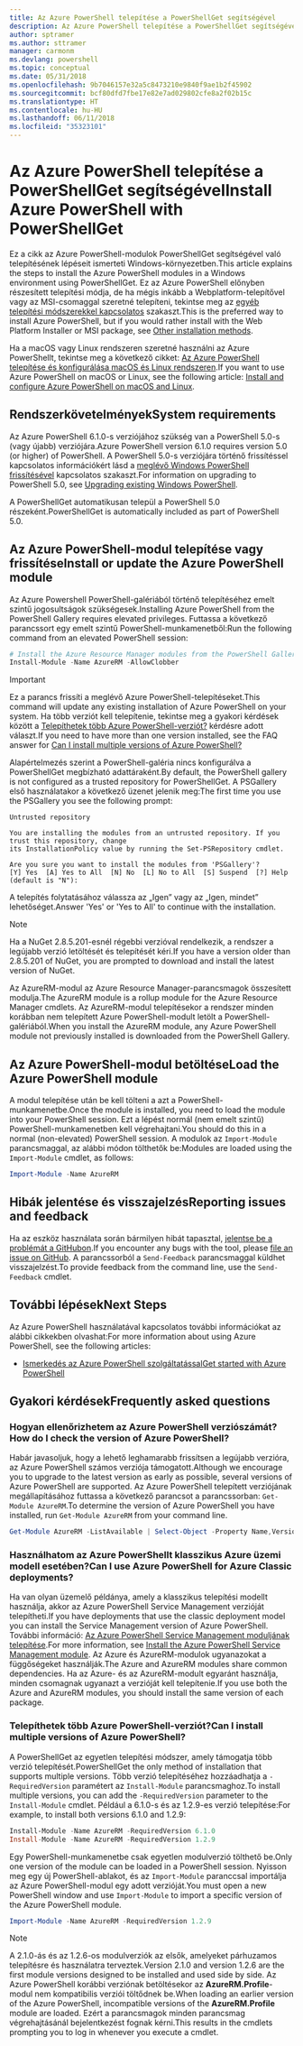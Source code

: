 ```yaml
---
title: Az Azure PowerShell telepítése a PowerShellGet segítségével
description: Az Azure PowerShell telepítése a PowerShellGet segítségével
author: sptramer
ms.author: sttramer
manager: carmonm
ms.devlang: powershell
ms.topic: conceptual
ms.date: 05/31/2018
ms.openlocfilehash: 9b7046157e32a5c8473210e9840f9ae1b2f45902
ms.sourcegitcommit: bcf80dfd7fbe17e82e7ad029802cfe8a2f02b15c
ms.translationtype: HT
ms.contentlocale: hu-HU
ms.lasthandoff: 06/11/2018
ms.locfileid: "35323101"
---
```

# <a name="install-azure-powershell-with-powershellget"></a><span data-ttu-id="3c51d-103">Az Azure PowerShell telepítése a PowerShellGet segítségével</span><span class="sxs-lookup"><span data-stu-id="3c51d-103">Install Azure PowerShell with PowerShellGet</span></span>

<span data-ttu-id="3c51d-104">Ez a cikk az Azure PowerShell-modulok PowerShellGet segítségével való telepítésének lépéseit ismerteti Windows-környezetben.</span><span class="sxs-lookup"><span data-stu-id="3c51d-104">This article explains the steps to install the Azure PowerShell modules in a Windows environment using PowerShellGet.</span></span>  <span data-ttu-id="3c51d-105">Ez az Azure PowerShell előnyben részesített telepítési módja, de ha mégis inkább a Webplatform-telepítővel vagy az MSI-csomaggal szeretné telepíteni, tekintse meg az [egyéb telepítési módszerekkel kapcsolatos](other-install.md) szakaszt.</span><span class="sxs-lookup"><span data-stu-id="3c51d-105">This is the preferred way to install Azure PowerShell, but if you would rather install with the Web Platform Installer or MSI package, see [Other installation methods](other-install.md).</span></span>

<span data-ttu-id="3c51d-106">Ha a macOS vagy Linux rendszeren szeretné használni az Azure PowerShellt, tekintse meg a következő cikket: [Az Azure PowerShell telepítése és konfigurálása macOS és Linux rendszeren](install-azurermps-maclinux.md).</span><span class="sxs-lookup"><span data-stu-id="3c51d-106">If you want to use Azure PowerShell on macOS or Linux, see the following article: [Install and configure Azure PowerShell on macOS and Linux](install-azurermps-maclinux.md).</span></span>

## <a name="system-requirements"></a><span data-ttu-id="3c51d-107">Rendszerkövetelmények</span><span class="sxs-lookup"><span data-stu-id="3c51d-107">System requirements</span></span>

<span data-ttu-id="3c51d-108">Az Azure PowerShell 6.1.0-s verziójához szükség van a PowerShell 5.0-s (vagy újabb) verziójára.</span><span class="sxs-lookup"><span data-stu-id="3c51d-108">Azure PowerShell version 6.1.0 requires version 5.0 (or higher) of PowerShell.</span></span> <span data-ttu-id="3c51d-109">A PowerShell 5.0-s verziójára történő frissítéssel kapcsolatos információkért lásd a [meglévő Windows PowerShell frissítésével](/powershell/scripting/setup/installing-windows-powershell?view=powershell-6#upgrading-existing-windows-powershell) kapcsolatos szakaszt.</span><span class="sxs-lookup"><span data-stu-id="3c51d-109">For information on upgrading to PowerShell 5.0, see [Upgrading existing Windows PowerShell](/powershell/scripting/setup/installing-windows-powershell?view=powershell-6#upgrading-existing-windows-powershell).</span></span>

<span data-ttu-id="3c51d-110">A PowerShellGet automatikusan települ a PowerShell 5.0 részeként.</span><span class="sxs-lookup"><span data-stu-id="3c51d-110">PowerShellGet is automatically included as part of PowerShell 5.0.</span></span>

## <a name="install-or-update-the-azure-powershell-module"></a><span data-ttu-id="3c51d-111">Az Azure PowerShell-modul telepítése vagy frissítése</span><span class="sxs-lookup"><span data-stu-id="3c51d-111">Install or update the Azure PowerShell module</span></span>

<span data-ttu-id="3c51d-112">Az Azure Powershell PowerShell-galériából történő telepítéséhez emelt szintű jogosultságok szükségesek.</span><span class="sxs-lookup"><span data-stu-id="3c51d-112">Installing Azure PowerShell from the PowerShell Gallery requires elevated privileges.</span></span> <span data-ttu-id="3c51d-113">Futtassa a következő parancssort egy emelt szintű PowerShell-munkamenetből:</span><span class="sxs-lookup"><span data-stu-id="3c51d-113">Run the following command from an elevated PowerShell session:</span></span>

```powershell
# Install the Azure Resource Manager modules from the PowerShell Gallery
Install-Module -Name AzureRM -AllowClobber
```

> [!IMPORTANT]
> <span data-ttu-id="3c51d-114">Ez a parancs frissíti a meglévő Azure PowerShell-telepítéseket.</span><span class="sxs-lookup"><span data-stu-id="3c51d-114">This command will update any existing installation of Azure PowerShell on your system.</span></span> <span data-ttu-id="3c51d-115">Ha több verziót kell telepítenie, tekintse meg a gyakori kérdések között a [Telepíthetek több Azure PowerShell-verziót?](#multiple-versions) kérdésre adott választ.</span><span class="sxs-lookup"><span data-stu-id="3c51d-115">If you need to have more than one version installed, see the FAQ answer for [Can I install multiple versions of Azure PowerShell?](#multiple-versions)</span></span>

<span data-ttu-id="3c51d-116">Alapértelmezés szerint a PowerShell-galéria nincs konfigurálva a PowerShellGet megbízható adattáraként.</span><span class="sxs-lookup"><span data-stu-id="3c51d-116">By default, the PowerShell gallery is not configured as a trusted repository for PowerShellGet.</span></span> <span data-ttu-id="3c51d-117">A PSGallery első használatakor a következő üzenet jelenik meg:</span><span class="sxs-lookup"><span data-stu-id="3c51d-117">The first time you use the PSGallery you see the following prompt:</span></span>

```Output
Untrusted repository

You are installing the modules from an untrusted repository. If you trust this repository, change
its InstallationPolicy value by running the Set-PSRepository cmdlet.

Are you sure you want to install the modules from 'PSGallery'?
[Y] Yes  [A] Yes to All  [N] No  [L] No to All  [S] Suspend  [?] Help (default is "N"):
```

<span data-ttu-id="3c51d-118">A telepítés folytatásához válassza az „Igen” vagy az „Igen, mindet” lehetőséget.</span><span class="sxs-lookup"><span data-stu-id="3c51d-118">Answer 'Yes' or 'Yes to All' to continue with the installation.</span></span>

> [!NOTE]
> <span data-ttu-id="3c51d-119">Ha a NuGet 2.8.5.201-esnél régebbi verzióval rendelkezik, a rendszer a legújabb verzió letöltését és telepítését kéri.</span><span class="sxs-lookup"><span data-stu-id="3c51d-119">If you have a version older than 2.8.5.201 of NuGet, you are prompted to download and install the latest version of NuGet.</span></span>

<span data-ttu-id="3c51d-120">Az AzureRM-modul az Azure Resource Manager-parancsmagok összesített modulja.</span><span class="sxs-lookup"><span data-stu-id="3c51d-120">The AzureRM module is a rollup module for the Azure Resource Manager cmdlets.</span></span> <span data-ttu-id="3c51d-121">Az AzureRM-modul telepítésekor a rendszer minden korábban nem telepített Azure PowerShell-modult letölt a PowerShell-galériából.</span><span class="sxs-lookup"><span data-stu-id="3c51d-121">When you install the AzureRM module, any Azure PowerShell module not previously installed is downloaded from the PowerShell Gallery.</span></span>

## <a name="load-the-azure-powershell-module"></a><span data-ttu-id="3c51d-122">Az Azure PowerShell-modul betöltése</span><span class="sxs-lookup"><span data-stu-id="3c51d-122">Load the Azure PowerShell module</span></span>

<span data-ttu-id="3c51d-123">A modul telepítése után be kell tölteni a azt a PowerShell-munkamenetbe.</span><span class="sxs-lookup"><span data-stu-id="3c51d-123">Once the module is installed, you need to load the module into your PowerShell session.</span></span> <span data-ttu-id="3c51d-124">Ezt a lépést normál (nem emelt szintű) PowerShell-munkamenetben kell végrehajtani.</span><span class="sxs-lookup"><span data-stu-id="3c51d-124">You should do this in a normal (non-elevated) PowerShell session.</span></span> <span data-ttu-id="3c51d-125">A modulok az `Import-Module` parancsmaggal, az alábbi módon tölthetők be:</span><span class="sxs-lookup"><span data-stu-id="3c51d-125">Modules are loaded using the `Import-Module` cmdlet, as follows:</span></span>

```powershell
Import-Module -Name AzureRM
```

## <a name="reporting-issues-and-feedback"></a><span data-ttu-id="3c51d-126">Hibák jelentése és visszajelzés</span><span class="sxs-lookup"><span data-stu-id="3c51d-126">Reporting issues and feedback</span></span>

<span data-ttu-id="3c51d-127">Ha az eszköz használata során bármilyen hibát tapasztal, [jelentse be a problémát a GitHubon](https://github.com/Azure/azure-powershell/issues).</span><span class="sxs-lookup"><span data-stu-id="3c51d-127">If you encounter any bugs with the tool, please [file an issue on GitHub](https://github.com/Azure/azure-powershell/issues).</span></span> <span data-ttu-id="3c51d-128">A parancssorból a `Send-Feedback` parancsmaggal küldhet visszajelzést.</span><span class="sxs-lookup"><span data-stu-id="3c51d-128">To provide feedback from the command line, use the `Send-Feedback` cmdlet.</span></span>

## <a name="next-steps"></a><span data-ttu-id="3c51d-129">További lépések</span><span class="sxs-lookup"><span data-stu-id="3c51d-129">Next Steps</span></span>

<span data-ttu-id="3c51d-130">Az Azure PowerShell használatával kapcsolatos további információkat az alábbi cikkekben olvashat:</span><span class="sxs-lookup"><span data-stu-id="3c51d-130">For more information about using Azure PowerShell, see the following articles:</span></span>

* [<span data-ttu-id="3c51d-131">Ismerkedés az Azure PowerShell szolgáltatással</span><span class="sxs-lookup"><span data-stu-id="3c51d-131">Get started with Azure PowerShell</span></span>](get-started-azureps.md)

## <a name="frequently-asked-questions"></a><span data-ttu-id="3c51d-132">Gyakori kérdések</span><span class="sxs-lookup"><span data-stu-id="3c51d-132">Frequently asked questions</span></span>

### <a id="helpmechoose"></a><span data-ttu-id="3c51d-133">Hogyan ellenőrizhetem az Azure PowerShell verziószámát?</span><span class="sxs-lookup"><span data-stu-id="3c51d-133">How do I check the version of Azure PowerShell?</span></span>

<span data-ttu-id="3c51d-134">Habár javasoljuk, hogy a lehető leghamarabb frissítsen a legújabb verzióra, az Azure PowerShell számos verziója támogatott.</span><span class="sxs-lookup"><span data-stu-id="3c51d-134">Although we encourage you to upgrade to the latest version as early as possible, several versions of Azure PowerShell are supported.</span></span> <span data-ttu-id="3c51d-135">Az Azure PowerShell telepített verziójának megállapításához futtassa a következő parancsot a parancssorban: `Get-Module AzureRM`.</span><span class="sxs-lookup"><span data-stu-id="3c51d-135">To determine the version of Azure PowerShell you have installed, run `Get-Module AzureRM` from your command line.</span></span>

```powershell
Get-Module AzureRM -ListAvailable | Select-Object -Property Name,Version,Path
```

### <a name="can-i-use-azure-powershell-for-azure-classic-deployments"></a><span data-ttu-id="3c51d-136">Használhatom az Azure PowerShellt klasszikus Azure üzemi modell esetében?</span><span class="sxs-lookup"><span data-stu-id="3c51d-136">Can I use Azure PowerShell for Azure Classic deployments?</span></span>

<span data-ttu-id="3c51d-137">Ha van olyan üzemelő példánya, amely a klasszikus telepítési modellt használja, akkor az Azure PowerShell Service Management verzióját telepítheti.</span><span class="sxs-lookup"><span data-stu-id="3c51d-137">If you have deployments that use the classic deployment model you can install the Service Management version of Azure PowerShell.</span></span> <span data-ttu-id="3c51d-138">További információ: [Az Azure PowerShell Service Management moduljának telepítése](/powershell/azure/servicemanagement/install-azure-ps).</span><span class="sxs-lookup"><span data-stu-id="3c51d-138">For more information, see [Install the Azure PowerShell Service Management module](/powershell/azure/servicemanagement/install-azure-ps).</span></span> <span data-ttu-id="3c51d-139">Az Azure és AzureRM-modulok ugyanazokat a függőségeket használják.</span><span class="sxs-lookup"><span data-stu-id="3c51d-139">The Azure and AzureRM modules share common dependencies.</span></span> <span data-ttu-id="3c51d-140">Ha az Azure- és az AzureRM-modult egyaránt használja, minden csomagnak ugyanazt a verzióját kell telepítenie.</span><span class="sxs-lookup"><span data-stu-id="3c51d-140">If you use both the Azure and AzureRM modules, you should install the same version of each package.</span></span>

### <a name="a-namemultiple-versionscan-i-install-multiple-versions-of-azure-powershell"></a><span data-ttu-id="3c51d-141"><a name="multiple-versions"/>Telepíthetek több Azure PowerShell-verziót?</span><span class="sxs-lookup"><span data-stu-id="3c51d-141"><a name="multiple-versions"/>Can I install multiple versions of Azure PowerShell?</span></span>

<span data-ttu-id="3c51d-142">A PowerShellGet az egyetlen telepítési módszer, amely támogatja több verzió telepítését.</span><span class="sxs-lookup"><span data-stu-id="3c51d-142">PowerShellGet the only method of installation that supports multiple versions.</span></span> <span data-ttu-id="3c51d-143">Több verzió telepítéséhez hozzáadhatja a `-RequiredVersion` paramétert az `Install-Module` parancsmaghoz.</span><span class="sxs-lookup"><span data-stu-id="3c51d-143">To install multiple versions, you can add the `-RequiredVersion` parameter to the `Install-Module` cmdlet.</span></span> <span data-ttu-id="3c51d-144">Például a 6.1.0-s és az 1.2.9-es verzió telepítése:</span><span class="sxs-lookup"><span data-stu-id="3c51d-144">For example, to install both versions 6.1.0 and 1.2.9:</span></span>

```powershell
Install-Module -Name AzureRM -RequiredVersion 6.1.0
Install-Module -Name AzureRM -RequiredVersion 1.2.9
```

<span data-ttu-id="3c51d-145">Egy PowerShell-munkamenetbe csak egyetlen modulverzió tölthető be.</span><span class="sxs-lookup"><span data-stu-id="3c51d-145">Only one version of the module can be loaded in a PowerShell session.</span></span> <span data-ttu-id="3c51d-146">Nyisson meg egy új PowerShell-ablakot, és az `Import-Module` paranccsal importálja az Azure PowerShell-modul egy adott verzióját.</span><span class="sxs-lookup"><span data-stu-id="3c51d-146">You must open a new PowerShell window and use `Import-Module` to import a specific version of the Azure PowerShell module.</span></span>

```powershell
Import-Module -Name AzureRM -RequiredVersion 1.2.9
```

> [!NOTE]
> <span data-ttu-id="3c51d-147">A 2.1.0-ás és az 1.2.6-os modulverziók az elsők, amelyeket párhuzamos telepítésre és használatra terveztek.</span><span class="sxs-lookup"><span data-stu-id="3c51d-147">Version 2.1.0 and version 1.2.6 are the first module versions designed to be installed and used side by side.</span></span> <span data-ttu-id="3c51d-148">Az Azure PowerShell korábbi verziónak betöltésekor az **AzureRM.Profile**-modul nem kompatibilis verziói töltődnek be.</span><span class="sxs-lookup"><span data-stu-id="3c51d-148">When loading an earlier version of the Azure PowerShell, incompatible versions of the **AzureRM.Profile** module are loaded.</span></span> <span data-ttu-id="3c51d-149">Ezért a parancsmagok minden parancsmag végrehajtásánál bejelentkezést fognak kérni.</span><span class="sxs-lookup"><span data-stu-id="3c51d-149">This results in the cmdlets prompting you to log in whenever you execute a cmdlet.</span></span>
